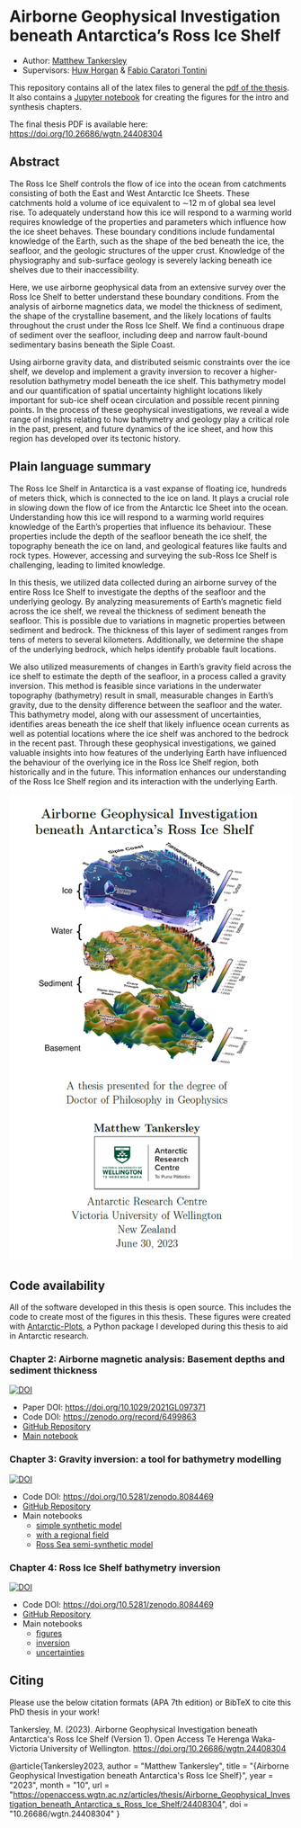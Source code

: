 # Airborne Geophysical Investigation beneath Antarctica’s Ross Ice Shelf
- Author: [Matthew Tankersley](https://orcid.org/0000-0003-4266-8554)
- Supervisors: [Huw Horgan](https://orcid.org/0000-0002-4836-0078) & [Fabio Caratori Tontini](https://orcid.org/0000-0002-2000-416X)

This repository contains all of the latex files to general the [pdf of the thesis](). It also contains a [Jupyter notebook](thesis_figures.ipynb) for creating the figures for the intro and synthesis chapters.

The final thesis PDF is available here: https://doi.org/10.26686/wgtn.24408304

## Abstract
The Ross Ice Shelf controls the flow of ice into the ocean from catchments consisting of both the East and West Antarctic Ice Sheets. These catchments hold a volume of ice equivalent to ∼12 m of global sea level rise. To adequately understand how this ice will respond to a warming world requires knowledge of the properties and parameters which influence how the ice sheet behaves. These boundary conditions include fundamental knowledge of the Earth, such as the shape of the bed beneath the ice, the seafloor, and the geologic structures of the upper crust. Knowledge of the physiography and sub-surface geology is severely lacking beneath ice shelves due to their inaccessibility.

Here, we use airborne geophysical data from an extensive survey over the Ross Ice Shelf to better understand these boundary conditions. From the analysis of airborne magnetics data, we model the thickness of sediment, the shape of the crystalline basement, and the likely locations of faults throughout the crust under the Ross Ice Shelf. We find a continuous drape of sediment over the seafloor, including deep and narrow fault-bound sedimentary basins beneath the Siple Coast.

Using airborne gravity data, and distributed seismic constraints over the ice shelf, we develop and implement a gravity inversion to recover a higher-resolution bathymetry model beneath the ice shelf. This bathymetry model and our quantification of spatial uncertainty highlight locations likely important for sub-ice shelf ocean circulation and possible recent pinning points. In the process of these geophysical investigations, we reveal a wide range of insights relating to how bathymetry and geology play a critical role in the past, present, and future dynamics of the ice sheet, and how this region has developed over its tectonic history.

## Plain language summary
The Ross Ice Shelf in Antarctica is a vast expanse of floating ice, hundreds of meters thick, which is connected to the ice on land. It plays a crucial role in slowing down the flow of ice from the Antarctic Ice Sheet into the ocean. Understanding how this ice will respond to a warming world requires knowledge of the Earth’s properties that influence its behaviour. These properties include the depth of the seafloor beneath the ice shelf, the topography beneath the ice on land, and geological features like faults and rock types. However, accessing and surveying the sub-Ross Ice Shelf is challenging, leading to limited knowledge.

In this thesis, we utilized data collected during an airborne survey of the entire Ross Ice Shelf to investigate the depths of the seafloor and the underlying geology. By analyzing measurements of Earth’s magnetic field across the ice shelf, we reveal the thickness of sediment beneath the seafloor. This is possible due to variations in magnetic properties between sediment and bedrock. The thickness of this layer of sediment ranges from tens of meters to several kilometers. Additionally, we determine the shape of the underlying bedrock, which helps identify probable fault locations.

We also utilized measurements of changes in Earth’s gravity field across the ice shelf to estimate the depth of the seafloor, in a process called a gravity inversion. This method is feasible since variations in the underwater topography (bathymetry) result in small, measurable changes in Earth’s gravity, due to the density difference between the seafloor and the water. This bathymetry model, along with our assessment of uncertainties, identifies areas beneath the ice shelf that likely influence ocean currents as well as potential locations where the ice shelf was anchored to the bedrock in the recent past. Through these geophysical investigations, we gained valuable insights into how features of the underlying Earth have influenced the behaviour of the overlying ice in the Ross Ice Shelf region, both historically and in the future. This information enhances our understanding of the Ross Ice Shelf region and its interaction with the underlying Earth.

<p align="center">
    <img src="figures/titlepage.png" width="600">
</p>


## Code availability
All of the software developed in this thesis is open source. This includes the code to create most of the figures in this thesis. These figures were created with [Antarctic-Plots](https://antarctic-plots.readthedocs.io/en/latest/), a Python package I developed during this thesis to aid in Antarctic research.

### Chapter 2: Airborne magnetic analysis: Basement depths and sediment thickness
[![DOI](https://zenodo.org/badge/DOI/10.5281/zenodo.6363912.svg)](https://doi.org/10.5281/zenodo.6499863)

- Paper DOI: https://doi.org/10.1029/2021GL097371
- Code DOI: https://zenodo.org/record/6499863
- [GitHub Repository](https://github.com/mdtanker/RIS_basement_sediment)
- [Main notebook](https://nbviewer.org/github/mdtanker/RIS_basement_sediment/blob/main/Tankersley2022_GRL.ipynb)

### Chapter 3: Gravity inversion: a tool for bathymetry modelling
[![DOI](https://zenodo.org/badge/DOI/10.5281/zenodo.8084469.svg)](https://doi.org/10.5281/zenodo.8084469)
- Code DOI: https://doi.org/10.5281/zenodo.8084469
- [GitHub Repository](https://github.com/mdtanker/RIS_gravity_inversion)
- Main notebooks
  - [simple synthetic model](https://nbviewer.org/github/mdtanker/RIS_gravity_inversion/blob/main/notebooks/synthetic_inversion/synthetic_simple_inversion.ipynb)
  - [with a regional field](https://nbviewer.org/github/mdtanker/RIS_gravity_inversion/blob/main/notebooks/synthetic_inversion/synthetic_simple_inversion_with_regional.ipynb)
  - [Ross Sea semi-synthetic model](https://nbviewer.org/github/mdtanker/RIS_gravity_inversion/blob/main/notebooks/Ross_Sea_inversion/Ross_Sea_synthetic_inversion.ipynb)

### Chapter 4: Ross Ice Shelf bathymetry inversion
[![DOI](https://zenodo.org/badge/DOI/10.5281/zenodo.8084469.svg)](https://doi.org/10.5281/zenodo.8084469)
- Code DOI: https://doi.org/10.5281/zenodo.8084469
- [GitHub Repository](https://github.com/mdtanker/RIS_gravity_inversion)
- Main notebooks
  - [figures](https://nbviewer.org/github/mdtanker/RIS_gravity_inversion/blob/main/notebooks/Ross_Ice_Shelf_inversion/RIS_inversion_figures.ipynb)
  - [inversion](https://nbviewer.org/github/mdtanker/RIS_gravity_inversion/blob/main/notebooks/Ross_Ice_Shelf_inversion/RIS_inversion.ipynb)
  - [uncertainties](https://nbviewer.org/github/mdtanker/RIS_gravity_inversion/blob/main/notebooks/Ross_Ice_Shelf_inversion/RIS_montecarlo_uncertainties.ipynb)


## Citing

Please use the below citation formats (APA 7th edition) or BibTeX to cite this PhD thesis in your work!

Tankersley, M. (2023). Airborne Geophysical Investigation beneath Antarctica's Ross Ice Shelf (Version 1). Open Access Te Herenga Waka-Victoria University of Wellington. https://doi.org/10.26686/wgtn.24408304

@article{Tankersley2023,
author = "Matthew Tankersley",
title = "{Airborne Geophysical Investigation beneath Antarctica's Ross Ice Shelf}",
year = "2023",
month = "10",
url = "https://openaccess.wgtn.ac.nz/articles/thesis/Airborne_Geophysical_Investigation_beneath_Antarctica_s_Ross_Ice_Shelf/24408304",
doi = "10.26686/wgtn.24408304"
}